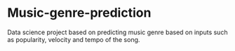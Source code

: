 # Music-genre-prediction
Data science project based on predicting music genre based on inputs such as popularity, velocity and tempo of the song.
